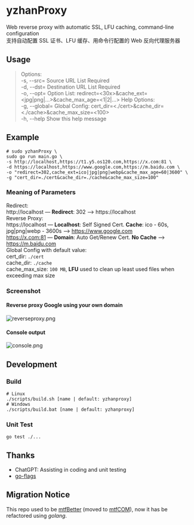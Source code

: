 # yzhanProxy
Web reverse proxy with automatic SSL, LFU caching, command-line configuration  
支持自动配置 SSL 证书、LFU 缓存、用命令行配置的 Web 反向代理服务器  
## Usage
> Options:  
  -s, --src=    Source URL List Required  
  -d, --dst=    Destination URL List Required  
  -o, --opt=    Option List: redirect=<30x>&cache_ext=<jpg|png|...>&cache_max_age=<1|2|...>
Help Options:  
  -g, --global= Global Config: cert_dir=<./cert>&cache_dir=<./cache>&cache_max_size=<100>  
  -h, --help  Show this help message
## Example  
```shell
# sudo yzhanProxy \
sudo go run main.go \
-s http://localhost,https://t1.y5.os120.com,https://x.com:81 \
-d https://localhost,https://www.google.com,https://m.baidu.com \
-o "redirect=302,cache_ext=ico|jpg|png|webp&cache_max_age=60|3600" \
-g "cert_dir=./cert&cache_dir=./cache&cache_max_size=100"
```
### Meaning of Parameters
Redirect:  
http://localhost — **Redirect**: 302 —> https://localhost  
Reverse Proxy:  
https://localhost — **Localhost**: Self Signed Cert. **Cache**: ico - 60s, jpg|png|webp - 3600s —> https://www.google.com   
https://x.com:81  — **Domain**: Auto Get/Renew Cert. **No Cache** —> https://m.baidu.com  
Global Config with default value:  
cert_dir: `./cert`  
cache_dir: `./cache`  
cache_max_size: `100 MB`, **LFU** used to clean up least used files when exceeding max size

### Screenshot
#### Reverse proxy Google using your own domain
![reverseproxy.png](https://s2.loli.net/2023/05/31/qQfLncrslBIPz6D.png)
#### Console output
![console.png](https://s2.loli.net/2023/05/31/kI9pODTBsPMucFv.png)
## Development
### Build
```shell
# Linux
./scripts/build.sh [name | default: yzhanproxy]
# Windows
./scripts/build.bat [name | default: yzhanproxy]
```
### Unit Test
```shell
go test ./...
```
  
## Thanks
- ChatGPT: Assisting in coding and unit testing
- [go-flags](https://github.com/jessevdk/go-flags)

## Migration Notice
This repo used to be [mtfBetter](https://github.com/mantoufan/mtfCOM/tree/master/php/mtfBetter) (moved to [mtfCOM](https://github.com/mantoufan/mtfCOM)), now it has be refactored using *golang*.